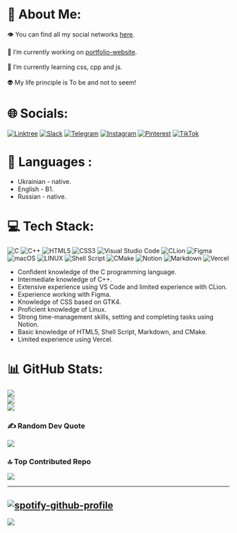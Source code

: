 # 💫 About Me:
👁️ You can find all my social networks [here](https://linktr.ee/criops?utm_source=linktree_profile_share&ltsid=366fa86c-720a-4606-a285-f513d67ff285).<br><br>🔭 I’m currently working on [portfolio-website](https://serikov-ilya.vercel.app/).<br><br>🌱 I’m currently learning css, cpp and js.<br><br>👽 My life principle is To be and not to seem!


# 🌐 Socials:
[![Linktree](https://img.shields.io/badge/linktree-1de9b6?style=for-the-badge&logo=linktree&logoColor=white)](https://linktr.ee/criops?utm_source=linktree_profile_share&ltsid=fdedfe87-2fed-4f85-abcd-b6cb2ff334eb) [![Slack](https://img.shields.io/badge/Slack-4A154B?style=for-the-badge&logo=slack&logoColor=white)](https://ucode-connect.slack.com/team/U041DKWM3SM) [![Telegram](https://img.shields.io/badge/Telegram-2CA5E0?style=for-the-badge&logo=telegram&logoColor=white)](https://t.me/hicoolasss) [![Instagram](https://img.shields.io/badge/Instagram-%23E4405F.svg?style=for-the-badge&logo=Instagram&logoColor=white)](https://instagram.com/hicoolasss) [![Pinterest](https://img.shields.io/badge/Pinterest-%23E60023.svg?style=for-the-badge&logo=Pinterest&logoColor=white)](https://pinterest.com/hicoolasss) [![TikTok](https://img.shields.io/badge/TikTok-%23000000.svg?style=for-the-badge&logo=TikTok&logoColor=white)](https://tiktok.com/@hicoolasss) 


# 🗽 Languages :
- Ukrainian - native.
-  English - B1.
-  Russian - native.

# 💻 Tech Stack:
![C](https://img.shields.io/badge/c-%2300599C.svg?style=for-the-badge&logo=c&logoColor=white) ![C++](https://img.shields.io/badge/c++-%2300599C.svg?style=for-the-badge&logo=c%2B%2B&logoColor=white)
![HTML5](https://img.shields.io/badge/html5-%23E34F26.svg?style=for-the-badge&logo=html5&logoColor=white)
![CSS3](https://img.shields.io/badge/css3-%231572B6.svg?style=for-the-badge&logo=css3&logoColor=white) 
![Visual Studio Code](https://img.shields.io/badge/Visual%20Studio%20Code-0078d7.svg?style=for-the-badge&logo=visual-studio-code&logoColor=white)
![CLion](https://img.shields.io/badge/CLion-black?style=for-the-badge&logo=clion&logoColor=white)
![Figma](https://img.shields.io/badge/figma-%23F24E1E.svg?style=for-the-badge&logo=figma&logoColor=white)
![macOS](https://img.shields.io/badge/mac%20os-000000?style=for-the-badge&logo=macos&logoColor=F0F0F0) ![LINUX](https://img.shields.io/badge/Linux-FCC624?style=for-the-badge&logo=linux&logoColor=black) 
![Shell Script](https://img.shields.io/badge/shell_script-%23121011.svg?style=for-the-badge&logo=gnu-bash&logoColor=white)  ![CMake](https://img.shields.io/badge/CMake-%23008FBA.svg?style=for-the-badge&logo=cmake&logoColor=white) ![Notion](https://img.shields.io/badge/Notion-%23000000.svg?style=for-the-badge&logo=notion&logoColor=white)
![Markdown](https://img.shields.io/badge/markdown-%23000000.svg?style=for-the-badge&logo=markdown&logoColor=white)
![Vercel](https://img.shields.io/badge/vercel-%23000000.svg?style=for-the-badge&logo=vercel&logoColor=white)

- Confident knowledge of the C programming language.
- Intermediate knowledge of C++.
- Extensive experience using VS Code and limited experience with CLion.
- Experience working with Figma.
- Knowledge of CSS based on GTK4.
- Proficient knowledge of Linux.
- Strong time-management skills, setting and completing tasks using Notion.
- Basic knowledge of HTML5, Shell Script, Markdown, and CMake.
- Limited experience using Vercel.

# 📊 GitHub Stats:
![](https://github-readme-stats.vercel.app/api?username=hicoolasss&theme=tokyonight&hide_border=false&include_all_commits=false&count_private=false)<br/>
![](https://github-readme-streak-stats.herokuapp.com/?user=hicoolasss&theme=tokyonight&hide_border=false)<br/>
![](https://github-readme-stats.vercel.app/api/top-langs/?username=hicoolasss&theme=tokyonight&hide_border=false&include_all_commits=false&count_private=false&layout=compact)

### ✍️ Random Dev Quote
![](https://quotes-github-readme.vercel.app/api?type=horizontal&theme=tokyonight)

### 🔝 Top Contributed Repo
![](https://github-contributor-stats.vercel.app/api?username=hicoolasss&limit=5&theme=tokyonight&combine_all_yearly_contributions=true)

---
[![spotify-github-profile](https://spotify-github-profile.vercel.app/api/view?uid=4dmh2e2e1bocm9htndnc8nnjl&cover_image=true&theme=default&show_offline=true&background_color=171722&interchange=false&bar_color=b1bae6&bar_color_cover=false)](https://spotify-github-profile.vercel.app/api/view?uid=4dmh2e2e1bocm9htndnc8nnjl&redirect=true)
---

[![](https://visitcount.itsvg.in/api?id=hicoolasss&icon=2&color=1)](https://visitcount.itsvg.in)
